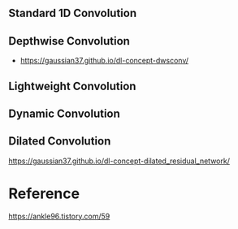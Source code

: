 ## Standard 1D Convolution

## Depthwise Convolution

- https://gaussian37.github.io/dl-concept-dwsconv/

## Lightweight Convolution

## Dynamic Convolution

## Dilated Convolution
https://gaussian37.github.io/dl-concept-dilated_residual_network/

# Reference
https://ankle96.tistory.com/59

